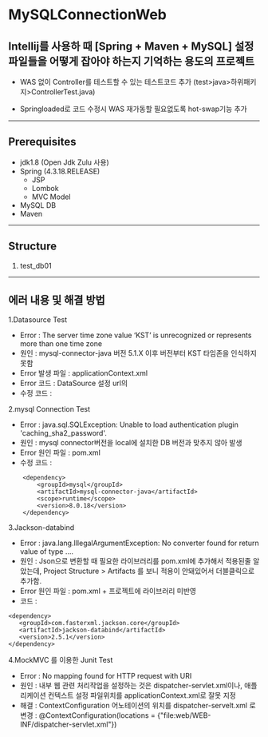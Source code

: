 # MySQLConnectionWeb

## Intellij를 사용하 때 [Spring + Maven + MySQL] 설정파일들을 어떻게 잡아야 하는지 기억하는 용도의 프로젝트

+ WAS 없이 Controller를 테스트할 수 있는 테스트코드 추가 (test>java>하위패키지>ControllerTest.java)

+ Springloaded로 코드 수정시 WAS 재가동할 필요없도록 hot-swap기능 추가

-------------------------------

## Prerequisites

* jdk1.8 (Open Jdk Zulu 사용)
* Spring (4.3.18.RELEASE)
  - JSP
  - Lombok
  - MVC Model
* MySQL DB
* Maven

--------------------------------

## Structure

1. test_db01

--------------------------------

## 에러 내용 및 해결 방법


1.Datasource Test
 * Error : The server time zone value ‘KST’ is unrecognized or represents more than one time zone
 * 원인 : mysql-connector-java 버전 5.1.X 이후 버전부터 KST 타임존을 인식하지 못함
 * Error 발생 파일 : applicationContext.xml
 * Error 코드 : DataSource 설정 url의 <property name="url" value="jdbc:mysql://127.0.0.1:3306/test_db01?useSSL=false"/>
 * 수정 코드 : <property name="url" value="jdbc:mysql://127.0.0.1:3306/test_db01?useSSL=false&amp;serverTimezone=UTC"/>

2.mysql Connection Test
 * Error : java.sql.SQLException: Unable to load authentication plugin 'caching_sha2_password'.
 * 원인 : mysql connector버전을 local에 설치한 DB 버전과 맞추지 않아 발생
 * Error 원인 파일 : pom.xml
 * 수정 코드 :
~~~
    <dependency>
        <groupId>mysql</groupId>
        <artifactId>mysql-connector-java</artifactId>
        <scope>runtime</scope>
        <version>8.0.18</version>
    </dependency>
~~~

3.Jackson-databind
 * Error : java.lang.IllegalArgumentException: No converter found for return value of type ….
 * 원인 : Json으로 변환할 때 필요한 라이브러리를 pom.xml에 추가해서 적용된줄 알았는데, Project Structure > Artifacts 를 보니 적용이 안돼있어서 더블클릭으로 추가함.
 * Error 원인 파일 : pom.xml + 프로젝트에 라이브러리 미반영
 * 코드 : 
 ~~~
<dependency>
    <groupId>com.fasterxml.jackson.core</groupId>
    <artifactId>jackson-databind</artifactId>
    <version>2.5.1</version>
</dependency>
~~~

4.MockMVC 를 이용한 Junit Test
 * Error : No mapping found for HTTP request with URI
 * 원인 : 내부 웹 관련 처리작업을 설정하는 것은 dispatcher-servlet.xml이나, 애플리케이션 컨텍스트 설정 파일위치를 applicationContext.xml로 잘못 지정
 * 해결 : ContextConfiguration 어노테이션의 위치를 dispatcher-servelt.xml 로 변경 : @ContextConfiguration(locations = {"file:web/WEB-INF/dispatcher-servlet.xml"})
